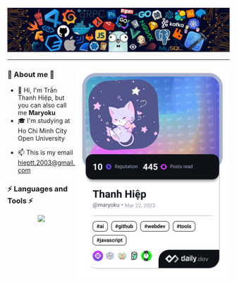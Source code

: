 <!-- Header -->
<p align="center"><a href="##"><img src="https://raw.githubusercontent.com/KevinPatel04/KevinPatel04/master/header.png" /></a></p>



---



<!-- Dev Card /\/\ https://github.com/HiepThanhTran/HiepThanhTran/blob/master/devcard.svg -->
<a href="https://app.daily.dev/maryoku">
	<img
	align="right"
	src="./devcard.png"
	width="350"
	alt="Maryoku Dev Card" />
</a>



<!-- Description -->
### 🔰 About me 🔰
- 👋 Hi, I'm Trần Thanh Hiệp, but you can also call me **Maryoku**
- 🎓 I'm studying at Ho Chi Minh City Open University
<!-- - 📚 I’m currently learning **Game Developer** by self -->
- 📫 This is my email [hieptt.2003@gmail.com](mailto:hieptt.2003@gmail.com)



<!-- Technologies -->
### ⚡ Languages and Tools ⚡
<p align="center">
  <a href="https://skillicons.dev">
    <img src="https://skillicons.dev/icons?i=c,cpp,cs,dotnet,java,kotlin,py,mysql,html,css,js,jquery,sass,bootstrap,regex,git,github,heroku,vercel,githubactions&perline=5&theme=dark" />
  </a>
</p>



<br />


